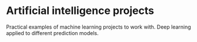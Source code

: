 # Artificial intelligence projects
Practical examples of machine learning projects to work with. 
Deep learning applied to different prediction models.

